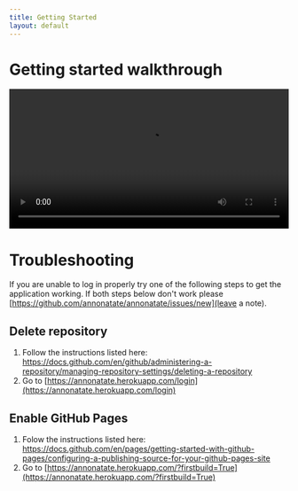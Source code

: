 ```yaml
---
title: Getting Started
layout: default
---
```


# Getting started walkthrough

<video id="video" controls preload="metadata" width="100%">
   <source src="{{site.baseurl}}/videos/getting_started.mp4" type="video/mp4">
   <track label="English" kind="subtitles" srclang="en" src="{{site.baseurl}}/videos/getting_started.vtt">
</video>

# Troubleshooting

If you are unable to log in properly try one of the following steps to get the application working. If both steps below don't work please [https://github.com/annonatate/annonatate/issues/new](leave a note).

## Delete repository

1. Follow the instructions listed here: https://docs.github.com/en/github/administering-a-repository/managing-repository-settings/deleting-a-repository
2. Go to [https://annonatate.herokuapp.com/login](https://annonatate.herokuapp.com/login)

## Enable GitHub Pages
1. Folow the instructions listed here: https://docs.github.com/en/pages/getting-started-with-github-pages/configuring-a-publishing-source-for-your-github-pages-site
2. Go to [https://annonatate.herokuapp.com/?firstbuild=True](https://annonatate.herokuapp.com/?firstbuild=True)




